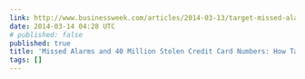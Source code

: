```yaml
---
link: http://www.businessweek.com/articles/2014-03-13/target-missed-alarms-in-epic-hack-of-credit-card-data
date: 2014-03-14 04:28 UTC
# published: false
published: true
title: 'Missed Alarms and 40 Million Stolen Credit Card Numbers: How Target Blew It'
tags: []
---
```



